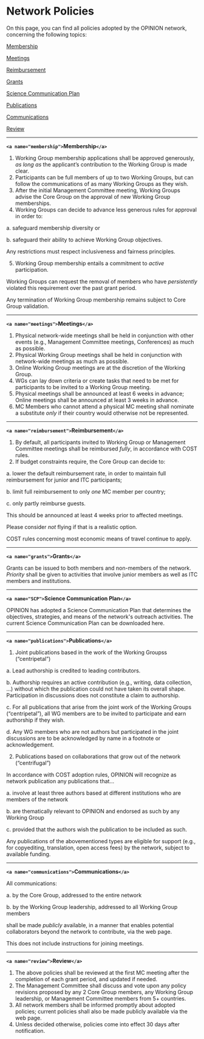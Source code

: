 # Network Policies

On this page, you can find all policies adopted by the OPINION network, concerning the following topics:

[Membership](#Membership)

[Meetings](#meetings)

[Reimbursement](#reimbursement)

[Grants](#grants)

[Science Communication Plan](#SCP)

[Publications](#publications)

[Communications](#communications)

[Review](#review)

- - -

**`<a name="membership">`Membership`</a>`**

1. Working Group membership applications shall be approved generously, *as long as* the applicant’s contribution to the Working Group is made clear.
2. Participants can be full members of up to two Working Groups, but can follow the communications of as many Working Groups as they wish.
3. After the initial Management Committee meeting, Working Groups advise the Core Group on the approval of new Working Group memberships.
4. Working Groups can decide to advance less generous rules for approval in order to:

a. safeguard membership diversity or

b. safeguard their ability to achieve Working Group objectives.

Any restrictions must respect inclusiveness and fairness principles.

5. Working Group membership entails a commitment to *active* participation.

Working Groups can request the removal of members who have *persistently* violated this requirement over the past grant period.

Any termination of Working Group membership remains subject to Core Group validation.

- - -

**`<a name="meetings">`Meetings`</a>`**

1. Physical network-wide meetings shall be held in conjunction with other events (e.g., Management Committee meetings, Conferences) as much as possible.
2. Physical Working Group meetings shall be held in conjunction with network-wide meetings as much as possible.
3. Online Working Group meetings are at the discretion of the Working Group.
4. WGs can lay down criteria or create tasks that need to be met for participants to be invited to a Working Group meeting.
5. Physical meetings shall be announced at least 6 weeks in advance; Online meetings shall be announced at least 3 weeks in advance.
6. MC Members who cannot attend a physical MC meeting shall nominate a substitute *only* if their country would otherwise not be represented.

- - -

**`<a name="reimbursement">`Reimbursement`</a>`**

1. By default, all participants invited to Working Group or Management Committee meetings shall be reimbursed *fully*, in accordance with COST rules.
2. If budget constraints require, the Core Group can decide to:

a. lower the default reimbursement rate, in order to maintain full reimbursement for junior and ITC participants;

b. limit full reimbursement to only *one* MC member per country;

c. only partly reimburse guests.

This should be announced at least 4 weeks prior to affected meetings.

Please consider *not* flying if that is a realistic option.

COST rules concerning most economic means of travel continue to apply.

- - -

**`<a name="grants">`Grants`</a>`**

Grants can be issued to both members and non-members of the network. *Priority* shall be given to activities that involve junior members as well as ITC members and institutions.

- - -

**`<a name="SCP">`Science Communication Plan`</a>`**

OPINION has adopted a Science Communication Plan that determines the objectives, strategies, and means of the network's outreach activities. The current Science Communication Plan can be downloaded here.

- - -

**`<a name="publications">`Publications`</a>`**

1. Joint publications based in the work of the Working Groupss (“centripetal”)

a. Lead authorship is credited to leading contributors.

b. Authorship requires an active contribution (e.g., writing, data collection, …) without which the publication could not have taken its overall shape. Participation in discussions does not constitute a claim to authorship.

c. For all publications that arise from the joint work of the Working Groups (“centripetal”), all WG members are to be invited to participate and earn authorship if they wish.

d. Any WG members who are not authors but participated in the joint discussions are to be acknowledged by name in a footnote or acknowledgement.

2. Publications based on collaborations that grow out of the network (“centrifugal”)

In accordance with COST adoption rules, OPINION will recognize as network publication any publications that…

a. involve at least three authors based at different institutions who are members of the network

b. are thematically relevant to OPINION and endorsed as such by any Working Group

c. provided that the authors wish the publication to be included as such.

Any publications of the abovementioned types are eligible for support (e.g., for copyediting, translation, open access fees) by the network, subject to available funding.

- - -

**`<a name="communications">`Communications`</a>`**

All communications:

a. by the Core Group, addressed to the entire network

b. by the Working Group leadership, addressed to all Working Group members

shall be made *publicly* available, in a manner that enables potential collaborators beyond the network to contribute, via the web page.

This does not include instructions for joining meetings.

- - -

**`<a name="review">`Review`</a>`**

1. The above policies shall be reviewed at the first MC meeting after the completion of each grant period, and updated if needed.
2. The Management Committee shall discuss and vote upon any policy revisions proposed by any 2 Core Group members, any Working Group leadership, or Management Committee members from 5+ countries.
3. All network members shall be informed promptly about adopted policies; current policies shall also be made publicly available via the web page.
4. Unless decided otherwise, policies come into effect 30 days after notification.